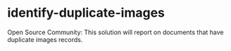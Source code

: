 # identify-duplicate-images
Open Source Community: This solution will report on documents that have duplicate images records.
